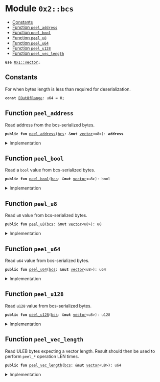 
<a name="0x2_bcs"></a>

# Module `0x2::bcs`



-  [Constants](#@Constants_0)
-  [Function `peel_address`](#0x2_bcs_peel_address)
-  [Function `peel_bool`](#0x2_bcs_peel_bool)
-  [Function `peel_u8`](#0x2_bcs_peel_u8)
-  [Function `peel_u64`](#0x2_bcs_peel_u64)
-  [Function `peel_u128`](#0x2_bcs_peel_u128)
-  [Function `peel_vec_length`](#0x2_bcs_peel_vec_length)


<pre><code><b>use</b> <a href="">0x1::vector</a>;
</code></pre>



<a name="@Constants_0"></a>

## Constants


<a name="0x2_bcs_EOutOfRange"></a>

For when bytes length is less than required for deserialization.


<pre><code><b>const</b> <a href="bcs.md#0x2_bcs_EOutOfRange">EOutOfRange</a>: u64 = 0;
</code></pre>



<a name="0x2_bcs_peel_address"></a>

## Function `peel_address`

Read address from the bcs-serialized bytes.


<pre><code><b>public</b> <b>fun</b> <a href="bcs.md#0x2_bcs_peel_address">peel_address</a>(<a href="bcs.md#0x2_bcs">bcs</a>: &<b>mut</b> <a href="">vector</a>&lt;u8&gt;): <b>address</b>
</code></pre>



<details>
<summary>Implementation</summary>


<pre><code><b>public</b> <b>fun</b> <a href="bcs.md#0x2_bcs_peel_address">peel_address</a>(<a href="bcs.md#0x2_bcs">bcs</a>: &<b>mut</b> <a href="">vector</a>&lt;u8&gt;): <b>address</b> {
    <b>assert</b>!(v::length(<a href="bcs.md#0x2_bcs">bcs</a>) &gt;= 20, <a href="bcs.md#0x2_bcs_EOutOfRange">EOutOfRange</a>);
    <b>let</b> (_value, i) = (0, 0);
    <b>while</b> (i &lt; 20) {
        <b>let</b> _ = v::remove(<a href="bcs.md#0x2_bcs">bcs</a>, 0);
        i = i + 1;
    };
    @0x0
}
</code></pre>



</details>

<a name="0x2_bcs_peel_bool"></a>

## Function `peel_bool`

Read a <code>bool</code> value from bcs-serialized bytes.


<pre><code><b>public</b> <b>fun</b> <a href="bcs.md#0x2_bcs_peel_bool">peel_bool</a>(<a href="bcs.md#0x2_bcs">bcs</a>: &<b>mut</b> <a href="">vector</a>&lt;u8&gt;): bool
</code></pre>



<details>
<summary>Implementation</summary>


<pre><code><b>public</b> <b>fun</b> <a href="bcs.md#0x2_bcs_peel_bool">peel_bool</a>(<a href="bcs.md#0x2_bcs">bcs</a>: &<b>mut</b> <a href="">vector</a>&lt;u8&gt;): bool {
    <b>let</b> value = <a href="bcs.md#0x2_bcs_peel_u8">peel_u8</a>(<a href="bcs.md#0x2_bcs">bcs</a>);
    (value != 0)
}
</code></pre>



</details>

<a name="0x2_bcs_peel_u8"></a>

## Function `peel_u8`

Read <code>u8</code> value from bcs-serialized bytes.


<pre><code><b>public</b> <b>fun</b> <a href="bcs.md#0x2_bcs_peel_u8">peel_u8</a>(<a href="bcs.md#0x2_bcs">bcs</a>: &<b>mut</b> <a href="">vector</a>&lt;u8&gt;): u8
</code></pre>



<details>
<summary>Implementation</summary>


<pre><code><b>public</b> <b>fun</b> <a href="bcs.md#0x2_bcs_peel_u8">peel_u8</a>(<a href="bcs.md#0x2_bcs">bcs</a>: &<b>mut</b> <a href="">vector</a>&lt;u8&gt;): u8 {
    <b>assert</b>!(v::length(<a href="bcs.md#0x2_bcs">bcs</a>) &gt;= 1, <a href="bcs.md#0x2_bcs_EOutOfRange">EOutOfRange</a>);
    v::remove(<a href="bcs.md#0x2_bcs">bcs</a>, 0)
}
</code></pre>



</details>

<a name="0x2_bcs_peel_u64"></a>

## Function `peel_u64`

Read <code>u64</code> value from bcs-serialized bytes.


<pre><code><b>public</b> <b>fun</b> <a href="bcs.md#0x2_bcs_peel_u64">peel_u64</a>(<a href="bcs.md#0x2_bcs">bcs</a>: &<b>mut</b> <a href="">vector</a>&lt;u8&gt;): u64
</code></pre>



<details>
<summary>Implementation</summary>


<pre><code><b>public</b> <b>fun</b> <a href="bcs.md#0x2_bcs_peel_u64">peel_u64</a>(<a href="bcs.md#0x2_bcs">bcs</a>: &<b>mut</b> <a href="">vector</a>&lt;u8&gt;): u64 {
    <b>assert</b>!(v::length(<a href="bcs.md#0x2_bcs">bcs</a>) &gt;= 8, <a href="bcs.md#0x2_bcs_EOutOfRange">EOutOfRange</a>);
    <b>let</b> (l_value, r_value, i) = (0u64, 0u64, 0);

    // Read first 4 LE bytes (u32)
    <b>while</b> (i &lt; 4) {
        <b>let</b> byte = (v::remove(<a href="bcs.md#0x2_bcs">bcs</a>, 0) <b>as</b> u64);
        l_value = l_value + (byte &lt;&lt; ((8 * (i)) <b>as</b> u8));
        i = i + 1;
    };

    <b>let</b> i = 0;

    // Read second 4 bytes of the U64, also u32 LE
    <b>while</b> (i &lt; 4) {
        <b>let</b> byte = (v::remove(<a href="bcs.md#0x2_bcs">bcs</a>, 0) <b>as</b> u64);
        r_value = r_value + (byte &lt;&lt; ((8 * (i)) <b>as</b> u8));
        i = i + 1;
    };

    // Swap LHS and RHS of initial bytes
    (r_value &lt;&lt; 32) | l_value
}
</code></pre>



</details>

<a name="0x2_bcs_peel_u128"></a>

## Function `peel_u128`

Read <code>u128</code> value from bcs-serialized bytes.


<pre><code><b>public</b> <b>fun</b> <a href="bcs.md#0x2_bcs_peel_u128">peel_u128</a>(<a href="bcs.md#0x2_bcs">bcs</a>: &<b>mut</b> <a href="">vector</a>&lt;u8&gt;): u128
</code></pre>



<details>
<summary>Implementation</summary>


<pre><code><b>public</b> <b>fun</b> <a href="bcs.md#0x2_bcs_peel_u128">peel_u128</a>(<a href="bcs.md#0x2_bcs">bcs</a>: &<b>mut</b> <a href="">vector</a>&lt;u8&gt;): u128 {
    <b>assert</b>!(v::length(<a href="bcs.md#0x2_bcs">bcs</a>) &gt;= 16, <a href="bcs.md#0x2_bcs_EOutOfRange">EOutOfRange</a>);
    <b>let</b> (l_value, r_value) = (<a href="bcs.md#0x2_bcs_peel_u64">peel_u64</a>(<a href="bcs.md#0x2_bcs">bcs</a>), <a href="bcs.md#0x2_bcs_peel_u64">peel_u64</a>(<a href="bcs.md#0x2_bcs">bcs</a>));
    ((r_value <b>as</b> u128) &lt;&lt; 64) | (l_value <b>as</b> u128)
}
</code></pre>



</details>

<a name="0x2_bcs_peel_vec_length"></a>

## Function `peel_vec_length`

Read ULEB bytes expecting a vector length. Result should
then be used to perform <code>peel_*</code> operation LEN times.


<pre><code><b>public</b> <b>fun</b> <a href="bcs.md#0x2_bcs_peel_vec_length">peel_vec_length</a>(<a href="bcs.md#0x2_bcs">bcs</a>: &<b>mut</b> <a href="">vector</a>&lt;u8&gt;): u64
</code></pre>



<details>
<summary>Implementation</summary>


<pre><code><b>public</b> <b>fun</b> <a href="bcs.md#0x2_bcs_peel_vec_length">peel_vec_length</a>(<a href="bcs.md#0x2_bcs">bcs</a>: &<b>mut</b> <a href="">vector</a>&lt;u8&gt;): u64 {
    v::reverse(<a href="bcs.md#0x2_bcs">bcs</a>);
    <b>let</b> (total, shift) = (0u64, 0);
    <b>while</b> (<b>true</b>) {
        <b>let</b> byte = (v::pop_back(<a href="bcs.md#0x2_bcs">bcs</a>) <b>as</b> u64);
        total = total | ((byte & 0x7f) &lt;&lt; shift);
        <b>if</b> ((byte & 0x80) == 0) {
            <b>break</b>
        };
        shift = shift + 7;
    };
    v::reverse(<a href="bcs.md#0x2_bcs">bcs</a>);
    total
}
</code></pre>



</details>
